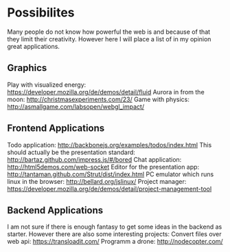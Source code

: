 # Possibilites

Many people do not know how powerful the web is and because of that they limit their creativity.
However here I will place a list of in my opinion great applications.


## Graphics
Play with visualized energy: https://developer.mozilla.org/de/demos/detail/fluid
Aurora in from the moon: http://christmasexperiments.com/23/
Game with physics: http://asmallgame.com/labsopen/webgl_impact/


## Frontend Applications
Todo application: http://backbonejs.org/examples/todos/index.html
This should actually be the presentation standard: http://bartaz.github.com/impress.js/#/bored
Chat application: http://html5demos.com/web-socket
Editor for the presentation app: http://tantaman.github.com/Strut/dist/index.html
PC emulator which runs linux in the browser: http://bellard.org/jslinux/
Project manager: https://developer.mozilla.org/de/demos/detail/project-management-tool


## Backend Applications
I am not sure if there is enough fantasy to get some ideas in the backend as starter.
However there are also some interesting projects:
Convert files over web api: https://transloadit.com/
Programm a drone: http://nodecopter.com/